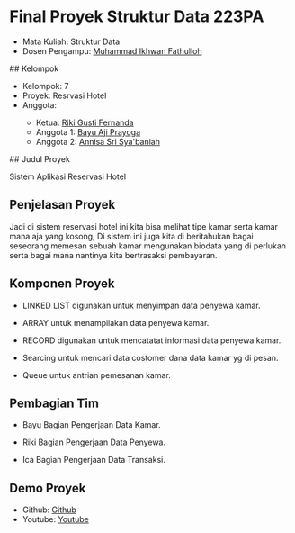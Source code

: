 # Final Proyek Struktur Data 223PA
<ul>
  <li>Mata Kuliah: Struktur Data</li>
  <li>Dosen Pengampu: <a href="https://github.com/Muhammad-Ikhwan-Fathulloh">Muhammad Ikhwan Fathulloh</a></li>
</ul>
## Kelompok
<ul>
  <li>Kelompok: 7</li>
  <li>Proyek: Resrvasi Hotel</li>
  <li>Anggota:</li>
  <ul>
    <li>Ketua: <a href="https://github.com/rikigusti/">Riki Gusti Fernanda</a></li>
    <li>Anggota 1: <a href="https://github.com/BayuAjiPrayoga">Bayu Aji Prayoga</a></li>
    <li>Anggota 2: <a href="https://github.com/Annisasris">Annisa Sri Sya'baniah</a></li>
  </ul>
</ul>
## Judul Proyek
<p>Sistem Aplikasi Reservasi Hotel</p>

## Penjelasan Proyek
<p>Jadi di sistem reservasi hotel ini kita bisa melihat tipe kamar serta kamar mana aja yang kosong,
Di sistem ini juga kita di beritahukan bagai seseorang memesan sebuah kamar mengunakan biodata yang 
di perlukan serta bagai mana nantinya kita bertrasaksi pembayaran.</p>

## Komponen Proyek
<ul>
  <li><p>LINKED LIST digunakan untuk menyimpan data penyewa kamar.</p></li>
  <li><p>ARRAY untuk menampilakan data penyewa kamar.</p></li>
  <li><p>RECORD digunakan untuk mencatatat informasi data penyewa kamar.</p></li>
  <li><p>Searcing untuk mencari data costomer dana data kamar yg di pesan.</p></li>
  <li><p>Queue untuk antrian pemesanan kamar.</p></li>
</ul>

## Pembagian Tim
<ul>
  <li><p>Bayu Bagian Pengerjaan Data Kamar.</p></li>
  <li><p>Riki Bagian Pengerjaan Data Penyewa.</p></li>
  <li><p>Ica Bagian Pengerjaan Data Transaksi.</p></li>
</ul>

## Demo Proyek
<ul>
  <li>Github: <a href="https://github.com/rikigusti/Reservasi_Hotel">Github</a></li>
  <li>Youtube: <a href="https://youtu.be/So332IUlZVw?si=yL7r4GbDt1KvkM6A">Youtube</a></li>
</ul>
